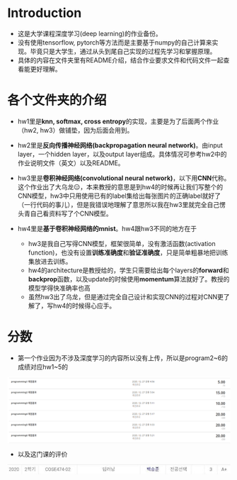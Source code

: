 # Introduction
* 这是大学课程深度学习(deep learning)的作业备份。  
* 没有使用tensorflow, pytorch等方法而是主要基于numpy的自己计算来实现。毕竟只是大学生，通过从头到尾自己实现的过程先学习和掌握原理。  
* 具体的内容在文件夹里有README介绍，结合作业要求文件和代码文件一起查看能更好理解。

# 各个文件夹的介绍
* hw1里是**knn, softmax, cross entropy**的实现，主要是为了后面两个作业（hw2, hw3）做铺垫，因为后面会用到。  

* hw2里是**反向传播神经网络(backpropagation neural network)**。由input layer，一个hidden layer，以及output layer组成。具体情况可参考hw2中的作业说明文件（英文）以及README。  

* hw3里是**卷积神经网络(convolutional neural network)**，以下用**CNN**代称。这个作业出了大乌龙😑，本来教授的意思是到hw4的时候再让我们写整个的CNN模型，hw3中只用使用已有的label集给出每张图片的正确label就好了（一行代码的事儿），但是我错误地理解了意思所以我在hw3里就完全自己愣头青自己看资料写了个CNN模型。  

* hw4里是**基于卷积神经网络的mnist**。hw4跟hw3不同的地方在于
	* hw3是我自己写得CNN模型，框架很简单，没有激活函数(activation function)，也没有设置**训练准确度**和**验证准确度**，只是简单粗暴地把训练集放进去训练。  
	* hw4的architecture是教授给的，学生只需要给出每个layers的**forward**和**backprop**函数，以及update的时候使用**momentum**算法就好了。教授的模型学得快准确率也高
	* 虽然hw3出了乌龙，但是通过完全自己设计和实现CNN的过程对CNN更了解了，写hw4的时候得心应手。

# 分数
* 第一个作业因为不涉及深度学习的内容所以没有上传，所以是program2~6的成绩对应hw1~5的  
<div  align="center"><kbd>  
    <img src="./grade.png" alt="grade" align=center />
</kbd></div>  

* 以及这门课的评价
<div  align="center"><kbd>  
    <img src="./image.jpg" alt="grade" align=center />
</kbd></div>  